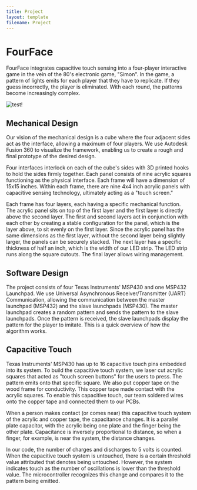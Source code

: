 ```yaml
---
title: Project
layout: template
filename: Project
--- 
```


# FourFace 
FourFace integrates capacitive touch sensing into a four-player interactive game in the vein of the 80's electronic game, "Simon". In the game, a pattern of lights emits for each player that they have to replicate. If they guess incorrectly, the player is eliminated. With each round, the patterns become increasingly complex.   

![test!](https://github.com/pmackle/EE-Emerge-2020-FourFace/blob/master/Documentation/Photos/not.png?raw=true)

## Mechanical Design

Our vision of the mechanical design is a cube where the four adjacent sides act as the interface, allowing a maximum of four players. We use Autodesk Fusion 360 to visualize the framework, enabling us to create a rough and final prototype of the desired design.

Four interfaces interlock on each of the cube's sides with 3D printed hooks to hold the sides firmly together. Each panel consists of nine acrylic squares functioning as the physical interface. Each frame will have a dimension of 15x15 inches. Within each frame, there are nine 4x4 inch acrylic panels with capacitive sensing technology, ultimately acting as a "touch screen."

Each frame has four layers, each having a specific mechanical function. The acrylic panel sits on top of the first layer and the first layer is directly above the second layer. The first and second layers act in conjunction with each other by creating a stable configuration for the panel, which is the layer above, to sit evenly on the first layer. Since the acrylic panel has the same dimensions as the first layer, without the second layer being slightly larger, the panels can be securely stacked. The next layer has a specific thickness of half an inch, which is the width of our LED strip. The LED strip runs along the square cutouts. The final layer allows wiring management.

## Software Design 

The project consists of four Texas Instruments' MSP430 and one MSP432 Launchpad. We use Universal Asynchronous Receiver/Transmitter (UART) Communication, allowing the communication between the master launchpad (MSP432) and the slave launchpads (MSP430). The master launchpad creates a random pattern and sends the pattern to the slave launchpads. Once the pattern is received, the slave launchpads display the pattern for the player to imitate. This is a quick overview of how the algorithm works.

## Capacitive Touch

Texas Instruments' MSP430 has up to 16 capacitive touch pins embedded into its system. To build the capacitive touch system, we laser cut acrylic squares that acted as "touch screen buttons" for the users to press. The pattern emits onto that specific square. We also put copper tape on the wood frame for conductivity. This copper tape made contact with the acrylic squares. To enable this capacitive touch, our team soldered wires onto the copper tape and connected them to our PCBs.

When a person makes contact (or comes near) this capacitive touch system of the acrylic and copper tape, the capacitance changes. It is a parallel plate capacitor, with the acrylic being one plate and the finger being the other plate. Capacitance is inversely proportional to distance, so when a finger, for example, is near the system, the distance changes.

In our code, the number of charges and discharges to 5 volts is counted. When the capacitive touch system is untouched, there is a certain threshold value attributed that denotes being untouched. However, the system indicates touch as the number of oscillations is lower than the threshold value. The microcontroller recognizes this change and compares it to the pattern being emitted.
